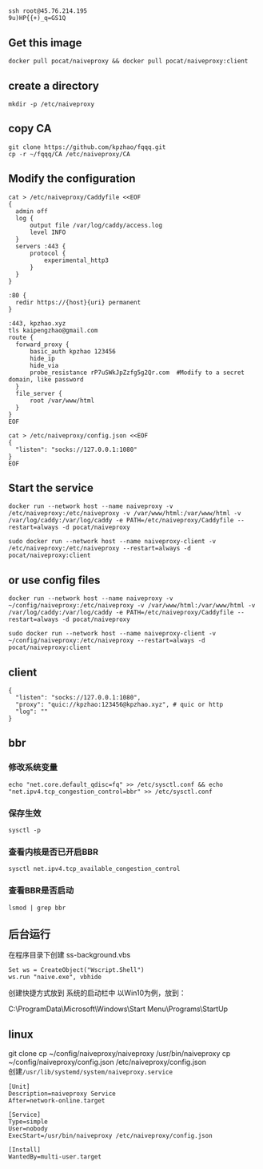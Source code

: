 ##
```
ssh root@45.76.214.195
9u)HP{{+)_q=GS1Q
```

## Get this image
```
docker pull pocat/naiveproxy && docker pull pocat/naiveproxy:client
```
## create a directory
```
mkdir -p /etc/naiveproxy
```
## copy CA 
```
git clone https://github.com/kpzhao/fqqq.git
cp -r ~/fqqq/CA /etc/naiveproxy/CA
```
## Modify the configuration
```
cat > /etc/naiveproxy/Caddyfile <<EOF
{
  admin off
  log {
      output file /var/log/caddy/access.log
      level INFO
  }
  servers :443 {
      protocol {
          experimental_http3
      }
  }
}

:80 {
  redir https://{host}{uri} permanent
}

:443, kpzhao.xyz
tls kaipengzhao@gmail.com
route {
  forward_proxy {
      basic_auth kpzhao 123456
      hide_ip
      hide_via
      probe_resistance rP7uSWkJpZzfg5g2Qr.com  #Modify to a secret domain, like password
  }
  file_server {
      root /var/www/html
  }
}
EOF
```
```
cat > /etc/naiveproxy/config.json <<EOF
{
  "listen": "socks://127.0.0.1:1080"
}
EOF
```
## Start the service
```
docker run --network host --name naiveproxy -v /etc/naiveproxy:/etc/naiveproxy -v /var/www/html:/var/www/html -v /var/log/caddy:/var/log/caddy -e PATH=/etc/naiveproxy/Caddyfile --restart=always -d pocat/naiveproxy
```
```
sudo docker run --network host --name naiveproxy-client -v /etc/naiveproxy:/etc/naiveproxy --restart=always -d pocat/naiveproxy:client
```
## or use config files
```
docker run --network host --name naiveproxy -v ~/config/naiveproxy:/etc/naiveproxy -v /var/www/html:/var/www/html -v /var/log/caddy:/var/log/caddy -e PATH=/etc/naiveproxy/Caddyfile --restart=always -d pocat/naiveproxy
```
```
sudo docker run --network host --name naiveproxy-client -v ~/config/naiveproxy:/etc/naiveproxy --restart=always -d pocat/naiveproxy:client
```

## client
```
{
  "listen": "socks://127.0.0.1:1080",
  "proxy": "quic://kpzhao:123456@kpzhao.xyz", # quic or http
  "log": ""
}
```
## bbr
### 修改系统变量
```
echo "net.core.default_qdisc=fq" >> /etc/sysctl.conf && echo "net.ipv4.tcp_congestion_control=bbr" >> /etc/sysctl.conf
```
### 保存生效
```
sysctl -p
```
### 查看内核是否已开启BBR
```
sysctl net.ipv4.tcp_available_congestion_control
```
### 查看BBR是否启动
```
lsmod | grep bbr
```
## 后台运行
在程序目录下创建 ss-background.vbs
```
Set ws = CreateObject("Wscript.Shell")   
ws.run "naive.exe", vbhide
```
创建快捷方式放到 系统的启动栏中
以Win10为例，放到：

C:\ProgramData\Microsoft\Windows\Start Menu\Programs\StartUp

## linux
git clone 
cp ~/config/naiveproxy/naiveproxy /usr/bin/naiveproxy
cp ~/config/naiveproxy/config.json /etc/naiveproxy/config.json      
创建`/usr/lib/systemd/system/naiveproxy.service`
```
[Unit]
Description=naiveproxy Service
After=network-online.target

[Service]
Type=simple
User=nobody
ExecStart=/usr/bin/naiveproxy /etc/naiveproxy/config.json

[Install]
WantedBy=multi-user.target
```
